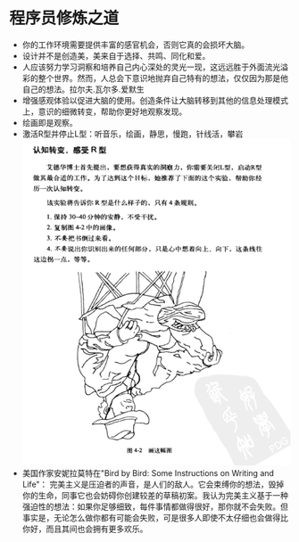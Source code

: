 # 程序员修炼之道

+ 你的工作环境需要提供丰富的感官机会，否则它真的会损坏大脑。
+ 设计并不是创造美，美来自于选择、共鸣、同化和爱。
+ 人应该努力学习洞察和培养自己内心深处的灵光一现，这远远胜于外面流光溢彩的整个世界。然而，人总会下意识地抛弃自己特有的想法，仅仅因为那是他自己的想法。拉尔夫.瓦尔多.爱默生
+ 增强感观体验以促进大脑的使用。创造条件让大脑转移到其他的信息处理模式上，意识的细微转变，帮助你更好地观察发现。
+ 绘画即是观察。
+ 激活R型并停止L型：听音乐，绘画，静思，慢跑，针线活，攀岩
  ![e06305e9](images/e06305e9.png)
+ 美国作家安妮拉莫特在"Bird by Bird: Some Instructions on Writing and Life"：
  完美主义是压迫者的声音，是人们的敌人。它会束缚你的想法，毁掉你的生命，同事它也会妨碍你创建较差的草稿初案。我认为完美主义基于一种强迫性的想法：如果你足够细致，每件事情都做得很好，那你就不会失败。但事实是，无论怎么做你都有可能会失败，可是很多人即使不太仔细也会做得比你好，而且其间也会拥有更多欢乐。